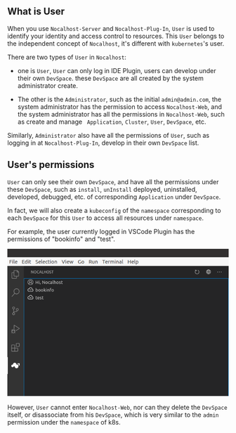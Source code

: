 ## What is User

When you use `Nocalhost-Server` and `Nocalhost-Plug-In`, `User` is used to identify your identity and access control to resources. This `User` belongs to the independent concept of `Nocalhost`, it's different with `kubernetes`'s user.


There are two types of `User` in `Nocalhost`:

 - one is `User`, `User` can only log in IDE Plugin, users can develop under their own `DevSpace`. these `DevSpace` are all created by the system administrator create.


 - The other is the `Administrator`, such as the initial `admin@admin.com`, the system administrator has the permission to access `Nocalhost-Web`, and the system administrator has all the permissions in `Nocalhost-Web`, such as create and manage  ` Application`, `Cluster`,  `User`,  `DevSpace`, etc. 


Similarly, `Administrator` also have all the permissions of `User`, such as logging in at `Nocalhost-Plug-In`, develop in their own `DevSpace` list.



## User's permissions

`User` can only see their own `DevSpace`, and have all the permissions under these `DevSpace`, such as `install`, `unInstall` deployed, uninstalled, developed, debugged, etc. of corresponding `Application` under `DevSpace`.


In fact, we will also create a `kubeconfig` of the `namespace` corresponding to each `DevSpace` for this `User` to access all resources under `namespace`.



For example, the user currently logged in VSCode Plugin has the permissions of "bookinfo" and "test".

![](../assets/images/concept/user-space-list.png)



However, `User` cannot enter `Nocalhost-Web`, nor can they delete the `DevSpace` itself, or disassociate from his `DevSpace`, which is very similar to the `admin` permission under the  `namespace` of k8s.

